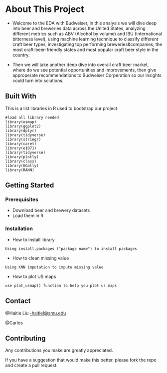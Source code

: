 
# About This Project

-   Welcome to the EDA with Budweiser, in this analysis we will dive deep into beer and breweries data across the United States, analyzing different metrics such as ABV (Alcohol by volume) and IBU (International bitterness level), using machine learning technique to classify different craft beer types, investigating top performing breweries&companies, the most craft-beer-friendly states and most popular craft beer style in the country.

- Then we will take another deep dive into overall craft beer market, where do we see potential opportunities and improvements, then give approperate recommendations to Budweiser Corperation so our insights could turn into solutions.


## Built With

This is a list libraries in R used to bootstrap our project
```{R}
#load all library needed
library(usmap)
library(ggplot2)
library(dplyr)
library(tidyverse)
library(stringr)
library(caret)
library(e1071)
library(tidyverse)
library(plotly)
library(class)
library(GGally)
library(RANN)
```

## Getting Started

### Prerequisites
- Download beer and brewery datasets 
- Load them in R

### Installation

- How to install library
```{r}
Using install.packages ("package name") to install packages
```
- How to clean missing value 
```{r}
Using KNN imputation to impute missing value
```

- How to plot US maps 
```{r}
use plot_usmap() function to help you plot us maps
```


## Contact

@Haitie Liu
    -haitiel@smu.edu
    
@Carlos


## Contributing

Any contributions you make are greatly appreciated.

If you have a suggestion that would make this better, please fork the repo and create a pull request.

